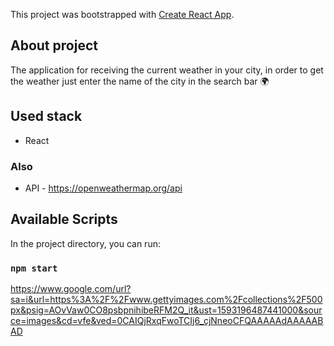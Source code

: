 This project was bootstrapped with [Create React App](https://github.com/facebook/create-react-app).

## About project
The application for receiving the current weather in your city, in order to get the weather just enter the name of the city in the search bar :earth_africa:

## Used stack
* React

### Also
* API - https://openweathermap.org/api

## Available Scripts
In the project directory, you can run:
### `npm start`

https://www.google.com/url?sa=i&url=https%3A%2F%2Fwww.gettyimages.com%2Fcollections%2F500px&psig=AOvVaw0CO8psbpnihibeRFM2Q_it&ust=1593196487441000&source=images&cd=vfe&ved=0CAIQjRxqFwoTCIj6_cjNneoCFQAAAAAdAAAAABAD
